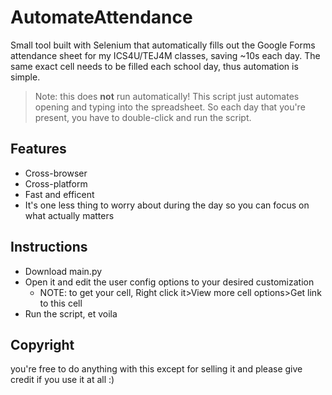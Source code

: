 # AutomateAttendance

Small tool built with Selenium that automatically fills out the Google Forms attendance sheet for my ICS4U/TEJ4M classes, saving ~10s each day. The same exact cell needs to be filled each school day, thus automation is simple.

> Note: this does **not** run automatically! This script just automates opening and typing into the spreadsheet. So each day that you're present, you have to double-click and run the script.

## Features
- Cross-browser
- Cross-platform
- Fast and efficent
- It's one less thing to worry about during the day so you can focus on what actually matters

## Instructions
- Download main.py
- Open it and edit the user config options to your desired customization
    - NOTE: to get your cell, Right click it>View more cell options>Get link to this cell
- Run the script, et voila

## Copyright
you're free to do anything with this except for selling it and please give credit if you use it at all :)
